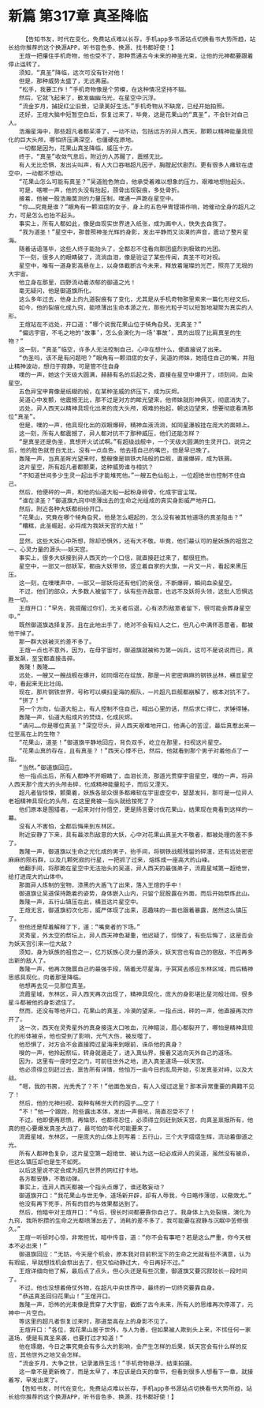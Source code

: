 # 新篇 第317章 真圣降临
        【告知书友，时代在变化，免费站点难以长存，手机app多书源站点切换看书大势所趋，站长给你推荐的这个换源APP，听书音色多、换源、找书都好使！】
       王煊一把攥住手机奇物，他也受不了，那种贯通古今未来的神圣光束，让他的元神都要跟着停止运转了。
       须知，“真圣”降临，这次可没有针对他！
       但是，那种威势太盛了，无远弗届。
       “松手，我要工作！”手机奇物像是个劳模，在这种情况坚持不辍。
       然后，它就飞起来了，散发幽幽乌光，在星空中沉浮。
       “流金岁月，捕捉红尘旧景，记录美好生活。”手机奇物从不缺席，已经开始拍照。
       还好，王煊大脑中短暂空白后，恢复过来了，毕竟，这是花果山的“真圣”，不会针对自己人。
       浩瀚星海中，那些超凡者都呆滞了，一动不动，包括远方的异人西天，那颗以精神能量具现化的巨大头颅，哪怕挤压满深空，也僵硬在原地。
       一切都是因为，花果山真圣降临，威压十方。
       终于，“真圣”收敛气息后，附近的人苏醒了，震撼无比。
       有人无比恐惧，发出尖叫声，有人大口吞咽超凡因子，胸膛起伏剧烈。更有很多人瘫软在虚空中，一动都不想动。
       “花果山怎么可能有真圣？”吴道脸色煞白，他承受着难以想象的压力，艰难地想抬起头。
       可是，喀嚓一声，他的头没有抬起，颈骨出现裂痕，多处骨折。
       接着，他被一股浩瀚莫测的力量压制，噗通一声跪在星空中。
       “你……究竟是谁？”眼角有一颗泪痣的女子，身上的五色甲胄铿锵作响，她催动全身的超凡之力，可是怎么也抬不起头。
       事实上，所有人都如此，像是由现实世界进入纸张，成为画中人，快失去自我了。
       “我为道圣！”星空中，那普照神圣光辉的身影，发出平静而又淡漠的声音，震动了整片星海。
       随着话语落毕，这些人终于能抬头了，全都忍不住看向那团盛烈到极致的光团。
       下一刻，很多人的眼睛破了，流淌血泪，像是验证了某些传闻，真圣不可对视。
       星空中，唯有一道身影高悬在上，以身体截断古今未来，释放着璀璨的光芒，照亮了无垠的大宇宙。
       他立身在那里，四野流动着浓郁的御道之光！
       毫无疑问，他是御道旗所化。
       这么多年过去，他身上的九道裂痕有了变化，尤其是从手机奇物那里索来一篇化形经文后。
       如今，他的裂痕化成九窍，能喷薄出生命本源之光，那些光粒子可以短暂地凝聚为真实的人形。
       王煊站在不远处，开口道：“哪个说我花果山位于犄角旮旯，无真圣？”
       “偏远宇宙，不毛之地的‘故事’，怎么会演化为一场‘事故’，真的出现了比肩真圣的生物？”
       这一刻，“真圣”临空，许多人无法控制自己，心中在想什么，便直接说了出来。
       “伪圣吗，该不是有问题吧？”眼角有一颗泪痣的女子，吴道的师妹，她捂住自己的嘴，并阻止精神波动，想归于寂静，可是管不住自身
       噗的一声，她这个天级大圆满，赫赫有名的后起之秀，直接在星空中爆开了，顷刻间，血染星空。
       五色异宝甲胄像是纸糊的般，在某种圣威的挤压下，成为灰烬。
       吴道心中发颤，他震撼无比，那不过是对方的眸光望来，他师妹就形神俱灭，彻底消失了。
       远处，异人西天以精神具现化出来的庞大头颅，艰难的抬起，朝这边望来，想要彻底看清那位“真圣”。
       但是，噗的一声，他具现化出的双眼爆碎，精神血液流淌，如同星瀑般挂在庞大的面颊上。
       这一刻，所有人都震撼了，异人都对抗不了那种威压，他们还能怎样？
       “是真圣还是伪圣，真想开火试试啊。”有超级战舰中，一个天级大圆满的生灵开口，说完之后，他的脸色就苍白无比，没有一点血色，他去捂自己的嘴巴，但是早已晚了。
       轰隆一声，当真圣眸光望来时，整艘像是钢铁大陆般的巨舰，直接爆碎，成为铁屑。
       这片星空，所有超凡者都颤栗，这种威势谁与相抗？
       “不知道世间多少生灵一起出手才能堆死他。”一艘五色仙船上，一位超绝世也控制不住自己。
       然后，他便砰的一声，和他的仙道大船一起粉身碎骨，化成宇宙尘埃。
       “谁在渎圣？”御道旗九窍中喷薄出去的生命之光组成的真实身影威严地开口。
       然后，附近各种大妖都纷纷开口。
       “花果山，究竟在哪个犄角旮旯，他是怎么崛起的，怎么没有被其他道场的真圣阻击？”
       “糟糕，此圣崛起，必将成为我妖天宫的大敌！”
       ……
       显然，这些大妖心中所想，除却恐惧外，还有大不敬。毕竟，他们最认可的是妖族的祖宫之一、心灵力量的源头——妖天宫。
       事实上，很多大妖接到异人西天的一个口信，就直接赶过来了，都很狂热。
       星空中，一部又一部妖军，都由大妖带领，竖立着自家的大旗，一片又一片，看起来黑压压。
       这一刻，在噗噗声中，一部又一部妖将还有他们的亲信，不断爆碎，瞬间血染星空。
       不过，他们的部众，大多数人被留下了，纵有些许敌意，也远不及妖将头领，这批人恐惧远胜一切。
       王煊开口：“早先，我提醒过你们，无关者后退，心有浓烈敌意者留下，很可能会葬身星空中。”
       既然御道旗选择复苏，且在此地出手了，绝对不会有妇人之仁，但凡心中满怀恶意者，都被他干掉了。
       那一群大妖被灭的差不多了。
       王煊一点也不意外，因为，在母宇宙时，御道旗就被称为第一凶兵，这可不是说说而已，真要发飙，至宝都直接击碎。
       轰隆！轰隆……
       远处，一艘又一艘战舰在爆开，如同烟花在绽放，那是一片密密麻麻的钢铁丛林，横亘星空中，看起来无比壮阔。
       现在，那片钢铁世界，号称可以横扫星海的舰队，一片超凡巨舰都崩解了，根本对抗不了。
       “拼了！”
       另一个方向，仙道大船上，有人控制不住自己，喊出心里的话，然后求仁得仁，求锤得锤。
       轰隆一声，仙道大船成片的焚烧，化成灰烬。
       “请问……你是哪位真圣？”深空尽头，异人西天艰难地开口，他满心的苦涩，最后真惹出来一位至高在上的生物？
       “花果山，道圣！”御道旗平静地回应，背负双手，屹立在那里，扫视这片星空。
       “花果山真的存在，且有真圣？！”西天心悸不已，然后，他就看到那个男子对着他点了一指。
       “当然。”御道旗回应。
       他一指点出后，所有人都睁不开眼睛了，血泪长流，那道光贯穿宇宙星空，噗的一声，将异人西天那个庞大的头颅击碎，化成精神能量粒子，而后又湮灭。
       超凡者皆惊悚，颤栗着，妖族各部众很多都瘫软在宇宙虚空中，瑟瑟发抖，那可是一位异人老祖精神具现化的头颅，在这里竟被一指头就给按死了？
       他们原本是围猎者，一起来对付孙悟空，更是扬言要讨伐花果山，结果现在竟看到这样的一幕。
       没有人不害怕，全都后悔来到东林区。
       附近安静了下来，具有最浓烈敌意的大妖，心中对花果山真圣大不敬者，都被处理的差不多了。
       轰隆一声，御道旗以生命之光化成的男子，抬手间，将钢铁战舰残留的碎渣，还有远处密密麻麻的陨石群，以及几颗死寂的行星，一把抓了过来，熔炼成一座高大的山峰。
       他翻手间，将那跪在星空中无法抬头的吴道，异人西天的最强弟子，流霞星域第一超绝世，给打进庞大的山体中。
       那面异人炼制的宝物，漆黑的大盾飞了出来，落入王煊的手中！
       御道旗让吴道保持跪着的姿势，身体嵌入山内，只留个屁股露在外面，而后开始祭炼此山。
       轰隆一声，五行山镇压在此，横亘这片星空中。
       王煊无言，御道旗初次化形，威严体现了出来，恶趣味的一面也跟着暴露，居然这么镇压了。
       但他还是帮着解释了下，道：“嘴臭者的下场。”
       灵秀星，外太空的祭坛上，异人西天神色凝重，他迟疑了，惊悚了，有些后悔了，这是否会为妖天宫引来一位大敌？
       须知，身为妖族的祖宫之一，亿万妖族心灵力量的源头，妖天宫也有自己的宿敌，不应再多出新的敌人了。
       轰隆一声，他再次施展自己的最强手段，隔着无尽星海，于冥冥去感应东林区域，而后精神思感具现化，向着那里降临。
       他想再去见一见那位真圣。
       流霞星域，东林区，异人西天再次出现了，精神具现化，庞大的身影堪比星河般壮阔，很多星斗都被他的身影遮住了。
       然而，还没有等他开口，花果山的真圣，冷漠的望来，一指点出，砰的一声，他直接再次炸开了。
       这一次，西天在灵秀星外的真身接连大口咳血，元神暗淡，眉心都裂开了，哪怕是精神具现化的形体被杀，他也受到了影响，元气大伤，被反噬了。
       他恐惧了，对方会不会直接跨过星海来到眼前，诛杀他的真身？
       嗖的一声，他拎起祭坛，转身就遁走了，进入真仙界，接着又逃向天外自己的道场。
       因为，这里有一座时空之门，可前往世外之地，进入真圣道场——妖天宫。
       他必须得立刻赶过去，禀告所有详情，他怕万一由今日的乱局开始，引发真圣对峙，以及大战。
       “嗯，我的书房，光秃秃了？不！”他面色发白，有人入侵过这里？那本异常重要的典籍不见了！
       然后，他的元神扫视，栽种有稀世大药的园子……空了！
       “不！”他一个踉跄，险些露出本体，发出一声兽吼，简直忍受不了！
       不过，他即便再悲愤，再恼怒，也都得忍住，必须得立刻赶到妖天宫，向真圣禀报所有，他真的担心要爆发真圣大战了，最可怕的年代可能要来了。
       流霞星域，东林区，一座庞大的山体上刻写着：五行山，三个大字熠熠生辉，流动着御道之光。
       所有人都神色复杂，这片星空第一超绝世、被认为这一纪必成异人的吴道，虽然没有被杀，但这么镇压却也是生不如死。
       以后这里说不定会成为超凡世界的网红打卡地。
       各方都安静，不敢动弹。
       事实上，连异人西天都被一个指头点爆了，谁还敢妄动？
       御道旗开口：“我花果山与世无争，道场新开辟，却有人辱我，今日略作薄惩，以儆效尤。”
       他没有再下死手，所有的目的与效果都达到了。
       然后，他暗中对王煊开口：“今后，很长时间都要靠你自己了。我身体上九处裂痕，演化为九窍，我所积攒的生命之光都喷薄出去了，消耗的差不多了，我可能要在寂静与沉眠中苦修很久。”
       王煊一听顿时心惊，非常担忧，暗中传音，道：“你不会有事吧？若是这么严重，你今天根本不必出来！”
       御道旗回应：“无妨，今天是个机会，原本我对目前积淀下的生命之光就有些不满意，认为有瑕疵，早就想找机会祭出去了，但又怕动静过大，今日再好不过。”
       王煊详细向他了解，最后点了点头，但心头还是有些沉重，御道旗又要沉寂较长一段时间了。
       不过，他也没想着倚仗外物，在超凡中央世界中，最终的一切终究要靠自身。
       “恭送真圣回归花果山！”王煊开口。
       轰隆一声，恐怖的光束像是贯穿了大宇宙，截断了古今未来，所有人的思维再次停滞了，元神中一片空白。
       等这里的超凡者恢复过来时，那道至高在上的身影不见了。
       王煊开口：“各位，我花果山居于世外，与人为善，但如果被人欺到头上来，不怵任何一家道场，便是有真圣来袭，也要打过才知道！”
       他在琢磨，今日之事究竟会有多么大的影响，会产生怎样的后果，妖天宫会有什么样的反应，其他世外之地又会怎样。
       “流金岁月，大争之世，记录激昂生活！”手机奇物悬浮，结束拍摄。
       这一章不是更新晚了，而是太早了，本应该是白天的章节，但看到很多人想看下一章，就接着写，早发出来了。
       【告知书友，时代在变化，免费站点难以长存，手机app多书源站点切换看书大势所趋，站长给你推荐的这个换源APP，听书音色多、换源、找书都好使！】